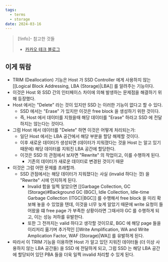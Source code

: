 ```yaml
---
tags:
  - terms
  - storage
date: 2024-03-16
---
```

> [!info]- 참고한 것들
> - [카카오 테크 블로그](https://tech.kakao.com/2016/07/16/coding-for-ssd-part-4/)

## 이게 뭐람

- TRIM (Deallocation) 기능은 Host 가 SSD Controller 에게 사용하지 않는 [[Logical Block Addressing, LBA (Storage)|LBA]] 를 알려주는 기능이다.
- 이것은 Host 와 SSD 간의 인터페이스 차이에 의해 발생하는 문제점을 해결하기 위해 등장했다.
- Host 에서는 "Delete" 라는 것이 있지만 SSD 는 이러한 기능이 없다고 할 수 있다.
	- SSD 에서는 "Erase" 가 있지만 이것은 free block 을 생성하기 위한 것이다.
	- 즉, Host 에서 데이터를 지웠을때 해당 데이터를 "Erase" 하라고 SSD 에 전달하지는 않는다는 것이다.
- 그럼 Host 에서 데이터를 "Delete" 하면 이것은 어떻게 처리되는가:
	- 일단 Host 에서는 LBA 공간에서 해당 부분을 할당 해제할 것이다.
	- 이후 새로운 데이터가 생성되면 (데이터가 지워졌다는 것을 Host 는 알고 있기 때문에) 해당 데이터를 지워진 LBA 공간에 할당한다.
	- 이것은 SSD 의 관점에서 보자면 "Rewrite" 의 작업이고, 이를 수행하게 된다.
		- 기존의 데이터가 새로운 데이터로 변경된 것이기 때문
- 이것은 그럼 어떤 문제를 초래할까.
	- SSD 관점에서는 해당 데이터가 지워졌다는 사실 (invalid 하다는 것) 을 "Rewrite" 시에 인지하게 된다.
		- Invalid 함을 일찍 알았으면 [[Garbage Collection, GC (Storage)#Background GC (BGC), Idle Collection, Idle-time Garbage Collection (ITGC)|BGC]] 를 수행해서 free block 을 미리 확보해 놓을 수 있었을 텐데, 이것을 너무 늦게 알았기 때문에 write 요청이 들어왔을 떄 free page 가 부족한 상황이라면 그때서야 GC 를 수행하게 되고, 이는 성능 저하를 유발한다.
		- 또한 그 전까지는 valid 하다고 생각할 것이므로, BGC 에 해당 page 들을 이리저리 옮기며 추가적인 [[Write Amplification, WA and Write Amplication Factor, WAF (Storage)|WA]] 를 유발하게 된다.
- 따라서 이 TRIM 기능을 이용하면 Host 가 알고 있던 지워진 데이터들 (더 이상 사용하지 않는 LBA 공간들) 을 SSD 에 전달하게 되고, 그럼 SSD 는 해당 LBA 공간에 할당되어 있던 PBA 들을 더욱 일찍 invalid 처리할 수 있게 된다.
